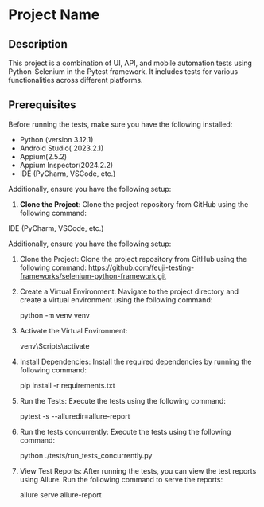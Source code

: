 # Project Name

## Description

This project is a combination of UI, API, and mobile automation tests using Python-Selenium in the Pytest framework. It includes tests for various functionalities across different platforms.

## Prerequisites

Before running the tests, make sure you have the following installed:

- Python (version 3.12.1)
- Android Studio( 2023.2.1)
- Appium(2.5.2)
- Appium Inspector(2024.2.2)
- IDE (PyCharm, VSCode, etc.)

Additionally, ensure you have the following setup:

1. **Clone the Project**: Clone the project repository from GitHub using the following command:


IDE (PyCharm, VSCode, etc.)

Additionally, ensure you have the following setup:

1. Clone the Project:
    Clone the project repository from GitHub using the following command:
    https://github.com/feuji-testing-frameworks/selenium-python-framework.git
2. Create a Virtual Environment:
    Navigate to the project directory and create a virtual environment using the following command:

   python -m venv venv
4. Activate the Virtual Environment:

   venv\Scripts\activate
5. Install Dependencies: Install the required dependencies by running the following command:

   pip install -r requirements.txt
6. Run the Tests: Execute the tests using the following command:

   pytest -s --alluredir=allure-report
7. Run the tests concurrently: Execute the tests using the following command:

    python ./tests/run_tests_concurrently.py 
8. View Test Reports: After running the tests, you can view the test reports using Allure. Run the following command to
serve the reports:

   allure serve allure-report
